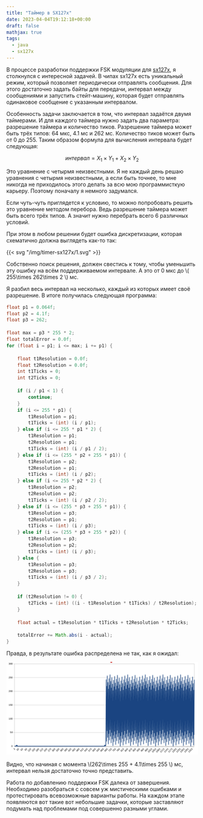 ```yaml
---
title: "Таймер в SX127x"
date: 2023-04-04T19:12:18+00:00
draft: false
mathjax: true
tags:
  - java
  - sx127x
---
```


В процессе разработки поддержки FSK модуляции для [sx127x](https://github.com/dernasherbrezon/sx127x), я столкнулся с интересной задачей. В чипах sx127x есть уникальный режим, который позволяет периодически отправлять сообщения. Для этого достаточно задать байты для передачи, интервал между сообщениями и запустить стейт-машину, которая будет отправлять одинаковое сообщение с указанным интервалом.

Особенность задачи заключается в том, что интервал задаётся двумя таймерами. И для каждого таймера нужно задать два параметра: разрешение таймера и количество тиков. Разрешение таймера может быть трёх типов: 64 мкс, 4.1 мс и 262 мс. Количество тиков может быть от 0 до 255. Таким образом формула для вычисления интервала будет следующая:

$$
интервал = X_1\times Y_1 + X_2\times Y_2
$$

Это уравнение с четырмя неизвестными. Я не каждый день решаю уравнения с четырмя неизвестными, а если быть точнее, то мне никогда не приходилось этого делать за всю мою программисткую карьеру. Поэтому поначалу я немного задумался.

Если чуть-чуть приглядется к условию, то можно попробовать решить это уравнение методом перебора. Ведь разрешение таймера может быть всего трёх типов. А значит нужно перебрать всего 6 различных условий. 

При этом в любом решении будет ошибка дискретизации, которая схематично должна выглядеть как-то так:

{{< svg "/img/timer-sx127x/1.svg" >}}

Собственно поиск решения, должен свестись к тому, чтобы уменьшить эту ошибку на всём поддерживаемом интервале. А это от 0 мкс до \\( 255\times 262\times 2 \\) мс.

Я разбил весь интервал на несколько, каждый из которых имеет своё разрешение. В итоге получилась следующая программа:

```java
float p1 = 0.064f;
float p2 = 4.1f;
float p3 = 262;

float max = p3 * 255 * 2;
float totalError = 0.0f;
for (float i = p1; i <= max; i += p1) {

	float t1Resolution = 0.0f;
	float t2Resolution = 0.0f;
	int t1Ticks = 0;
	int t2Ticks = 0;

	if (i / p1 < 1) {
		continue;
	}
	if (i <= 255 * p1) {
		t1Resolution = p1;
		t1Ticks = (int) (i / p1);
	} else if (i <= 255 * p1 * 2) {
		t1Resolution = p1;
		t2Resolution = p1;
		t1Ticks = (int) (i / p1 / 2);
	} else if (i <= (255 * p2 + 255 * p1)) {
		t1Resolution = p2;
		t2Resolution = p1;
		t1Ticks = (int) (i / p2);
	} else if (i <= 255 * p2 * 2) {
		t1Resolution = p2;
		t2Resolution = p2;
		t1Ticks = (int) (i / p2 / 2);
	} else if (i <= (255 * p3 + 255 * p1)) {
		t1Resolution = p3;
		t2Resolution = p1;
		t1Ticks = (int) (i / p3);
	} else if (i <= (255 * p3 + 255 * p2)) {
		t1Resolution = p3;
		t2Resolution = p2;
		t1Ticks = (int) (i / p3);
	} else {
		t1Resolution = p3;
		t2Resolution = p3;
		t1Ticks = (int) (i / p3 / 2);
	}

	if (t2Resolution != 0) {
		t2Ticks = (int) ((i - t1Resolution * t1Ticks) / t2Resolution);
	}

	float actual = t1Resolution * t1Ticks + t2Resolution * t2Ticks;

	totalError += Math.abs(i - actual);
}
```

Правда, в результате ошибка распределена не так, как я ожидал:

![](/img/timer-sx127x/2.png)

Видно, что начиная с момента \\(262\times 255 + 4.1\times 255 \\) мс, интервал нельзя достаточно точно представить.

Работа по добавлению поддержки FSK далека от завершения. Необходимо разобраться с совсем уж мистическими ошибками и протестировать всевозможные варианты работы. На каждом этапе появляются вот такие вот небольшие задачки, которые заставляют подумать над проблемами под совершенно разными углами.